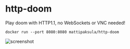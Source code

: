# http-doom

Play doom with HTTP1.1, no WebSockets or VNC needed!

    docker run --port 8080:8080 mattipaksula/http-doom
    
![screenshot](https://github.com/matti/http-doom/raw/master/screenshot.jpg)

